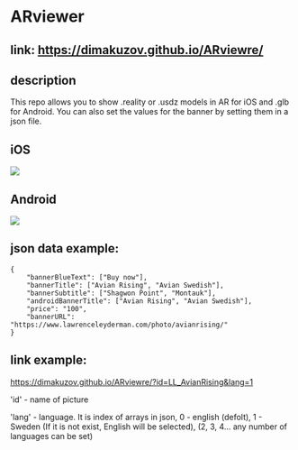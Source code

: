 # ARviewer

## link: https://dimakuzov.github.io/ARviewre/

## description
This repo allows you to show .reality or .usdz models in AR for iOS and .glb for Android. You can also set the values for the banner by setting them in a json file.

## iOS
![](https://dimakuzov.github.io/ARviewre/image/iOSBanner.png)

## Android
![](https://dimakuzov.github.io/ARviewre/image/AndroidBanner.png)

## json data example:

```
{
    "bannerBlueText": ["Buy now"],
    "bannerTitle": ["Avian Rising", "Avian Swedish"],
    "bannerSubtitle": ["Shagwon Point", "Montauk"],
    "androidBannerTitle": ["Avian Rising", "Avian Swedish"],
    "price": "100",
    "bannerURL": "https://www.lawrenceleyderman.com/photo/avianrising/"
}
```

## link example:

https://dimakuzov.github.io/ARviewre/?id=LL_AvianRising&lang=1


'id' - name of picture

'lang' - language. It is index of arrays in json, 0 - english (defolt), 1 - Sweden (If it is not exist, English will be selected), (2, 3, 4... any number of languages can be set)
